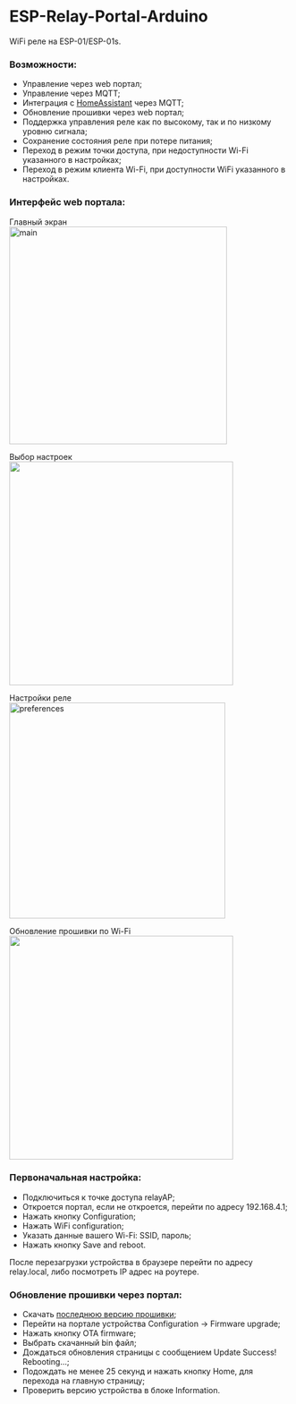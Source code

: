 # ESP-Relay-Portal-Arduino

WiFi реле на ESP-01/ESP-01s.

### Возможности: 
- Управление через web портал;
- Управление через MQTT;
- Интеграция с [HomeAssistant](https://www.home-assistant.io) через MQTT;
- Обновление прошивки через web портал;
- Поддержка управления реле как по высокому, так и по низкому уровню сигнала;
- Сохранение состояния реле при потере питания;
- Переход в режим точки доступа, при недоступности Wi-Fi указанного в настройках;
- Переход в режим клиента Wi-Fi, при доступности WiFi указанного в настройках.


### Интерфейс web портала:
Главный экран<br>
<img width="389" alt="main" src="https://user-images.githubusercontent.com/16363451/197064457-455fc27a-cce4-4100-985f-9d602ddb5188.png">

Выбор настроек<br>
<img src="https://user-images.githubusercontent.com/16363451/197059246-f744cb51-43c3-43cf-b79c-b898cdecf48b.png" width="400">

Настройки реле<br>
<img width="386" alt="preferences" src="https://user-images.githubusercontent.com/16363451/197064615-bbcfbd92-4fc6-41d3-a8e4-4dd3bb9980e8.png">

Обновление прошивки по Wi-Fi<br>
<img src="https://user-images.githubusercontent.com/16363451/197058992-d8bc1296-aa61-4ff9-ba36-1ad8a007244e.png" width="400">


### Первоначальная настройка:
- Подключиться к точке доступа relayAP;
- Откроется портал, если не откроется, перейти по адресу 192.168.4.1;
- Нажать кнопку Configuration;
- Нажать WiFi configuration;
- Указать данные вашего Wi-Fi: SSID, пароль;
- Нажать кнопку Save and reboot.

После перезагрузки устройства в браузере перейти по адресу relay.local, либо посмотреть IP адрес на роутере.


### Обновление прошивки через портал:
- Скачать [последнюю версию прошивки](https://github.com/mr-whitefoot/ESP-Relay-Portal-Arduino/releases/latest);
- Перейти на портале устройства Configuration -> Firmware upgrade;
- Нажать кнопку OTA firmware;
- Выбрать скачанный bin файл;
- Дождаться обновления страницы с сообщением Update Success! Rebooting...;
- Подождать не менее 25 секунд и нажать кнопку Home, для перехода на главную страницу;
- Проверить версию устройства в блоке Information.


